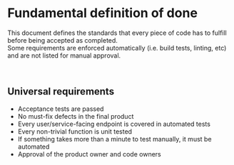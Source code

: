 # Fundamental definition of done

This document defines the standards that every piece of code has to fulfill before being accepted as completed.<br>
Some requirements are enforced automatically (i.e. build tests, linting, etc) and are not listed for manual approval.

<br>

## Universal requirements

- Acceptance tests are passed
- No must-fix defects in the final product
- Every user/service-facing endpoint is covered in automated tests
- Every non-trivial function is unit tested
- If something takes more than a minute to test manually, it must be automated
- Approval of the product owner and code owners
